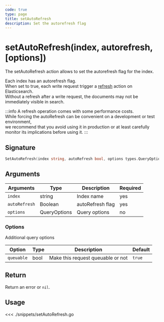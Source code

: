```yaml
---
code: true
type: page
title: setAutoRefresh
description: Set the autorefresh flag
---
```


# setAutoRefresh(index, autorefresh, [options])

The setAutoRefresh action allows to set the autorefresh flag for the index.

Each index has an autorefresh flag.  
When set to true, each write request trigger a [refresh](https://www.elastic.co/guide/en/elasticsearch/reference/current/docs-refresh.html) action on Elasticsearch.  
Without a refresh after a write request, the documents may not be immediately visible in search.

:::info
A refresh operation comes with some performance costs.  
While forcing the autoRefresh can be convenient on a development or test environment,  
we recommend that you avoid using it in production or at least carefully monitor its implications before using it.
:::

## Signature

```go
SetAutoRefresh(index string, autoRefresh bool, options types.QueryOptions) error
```

## Arguments

| Arguments     | Type         | Description      | Required |
| ------------- | ------------ | ---------------- | -------- |
| `index`       | string       | Index name       | yes      |
| `autoRefresh` | Boolean      | autoRefresh flag | yes      |
| `options`     | QueryOptions | Query options    | no       |

### **Options**

Additional query options

| Option     | Type | Description                       | Default |
| ---------- | ---- | --------------------------------- | ------- |
| `queuable` | bool | Make this request queuable or not | `true`  |

## Return

Return an error or `nil`.

## Usage

<<< ./snippets/setAutoRefresh.go
